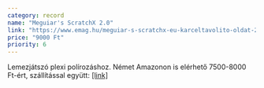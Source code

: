 ```yaml
---
category: record
name: "Meguiar's ScratchX 2.0"
link: "https://www.emag.hu/meguiar-s-scratchx-eu-karceltavolito-oldat-207ml-g10307eumg/pd/D0X1RLBBM/"
price: "9000 Ft"
priority: 6
---
```

Lemezjátszó plexi polírozáshoz. Német Amazonon is elérhető 7500-8000 Ft-ért, szállítással együtt: [[link]](https://www.amazon.de/-/en/G10307-Meguiars-ScratchX-2-0/dp/B0006ZXUAG/)